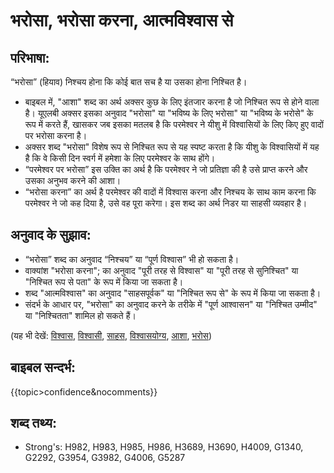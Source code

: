 # भरोसा, भरोसा करना, आत्मविश्वास से #

## परिभाषा: ##

“भरोसा” (हियाव) निश्चय होना कि कोई बात सच है या उसका होना निश्चित है।

* बाइबल में, "आशा" शब्द का अर्थ अक्सर कुछ के लिए इंतजार करना है जो निश्चित रूप से होने वाला है। यूएलबी अक्सर इसका अनुवाद "भरोसा" या "भविष्य के लिए भरोसा" या "भविष्य के भरोसे" के रूप में करते हैं, खासकर जब इसका मतलब है कि परमेश्वर ने यीशु में विश्वासियों के लिए किए हुए वादों पर भरोसा करना है।
* अक्सर शब्द "भरोसा" विशेष रूप से निश्चित रूप से यह स्पष्ट करता है कि यीशु के विश्वासियों में यह है कि वे किसी दिन स्वर्ग में हमेशा के लिए परमेश्वर के साथ होंगे।
* “परमेश्वर पर भरोसा” इस उक्ति का अर्थ है कि परमेश्वर ने जो प्रतिज्ञा की है उसे प्राप्त करने और उसका अनुभव करने की आशा।
* “भरोसा करना” का अर्थ है  परमेश्वर की वादों में विश्वास करना और निश्चय के साथ काम करना कि परमेश्वर ने जो कह दिया है, उसे वह पूरा करेगा। इस शब्द का अर्थ निडर या साहसी व्यवहार है।

## अनुवाद के सुझाव: ##

* “भरोसा” शब्द का अनुवाद “निश्चय” या “पूर्ण विश्वास” भी हो सकता है।
* वाक्यांश "भरोसा करना"; का अनुवाद "पूरी तरह से विश्वास" या "पूरी तरह से सुनिश्चित" या "निश्चित रूप से पता" के रूप में किया जा सकता है।
* शब्द "आत्मविश्वास" का अनुवाद "साहसपूर्वक" या "निश्चित रूप से" के रूप में किया जा सकता है।
* संदर्भ के आधार पर, "भरोसा" का अनुवाद करने के तरीके में "पूर्ण आश्वासन" या "निश्चित उम्मीद" या "निश्चितता" शामिल हो सकते हैं।

(यह भी देखें: [विश्वास](../believe.md), [विश्वासी](../believer.md), [साहस](../bold.md), [विश्वासयोग्य](../faithful.md), [आशा](../hope.md), [भरोस](../trust.md))

## बाइबल सन्दर्भ: ##

{{topic>confidence&nocomments}}

## शब्द तथ्य: ##

* Strong's: H982, H983, H985, H986, H3689, H3690, H4009, G1340, G2292, G3954, G3982, G4006, G5287
